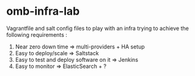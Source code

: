 # omb-infra-lab
Vagrantfile and salt config files to play with an infra trying to achieve the following requirements :

1. Near zero down time => multi-providers + HA setup
2. Easy to deploy/scale => Saltstack
3. Easy to test and deploy software on it => Jenkins
4. Easy to monitor => ElasticSearch + ?
